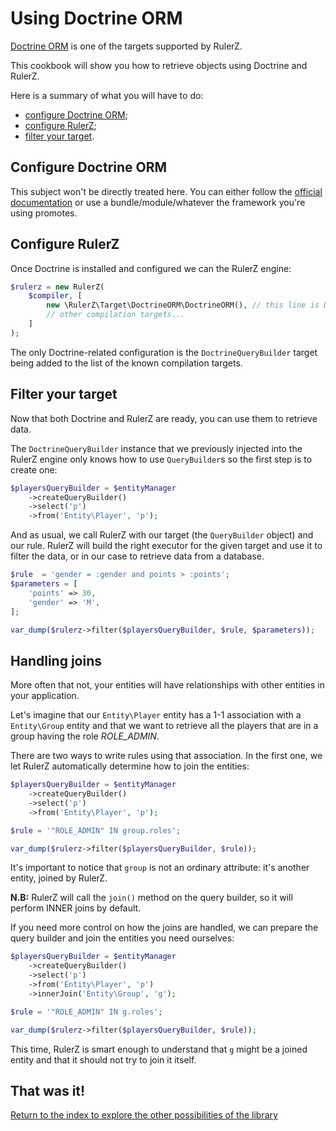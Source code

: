 Using Doctrine ORM
==================

[Doctrine ORM](http://www.doctrine-project.org/projects/orm.html) is one of the
targets supported by RulerZ.

This cookbook will show you how to retrieve objects using Doctrine and RulerZ.

Here is a summary of what you will have to do:

 * [configure Doctrine ORM](#configure-doctrine-orm);
 * [configure RulerZ](#configure-rulerz);
 * [filter your target](#filter-your-target).

## Configure Doctrine ORM

This subject won't be directly treated here. You can either follow the [official
documentation](http://docs.doctrine-project.org/projects/doctrine-orm/en/latest/reference/configuration.html)
or use a bundle/module/whatever the framework you're using promotes.

## Configure RulerZ

Once Doctrine is installed and configured we can the RulerZ engine:

```php
$rulerz = new RulerZ(
    $compiler, [
        new \RulerZ\Target\DoctrineORM\DoctrineORM(), // this line is Doctrine-specific
        // other compilation targets...
    ]
);
```

The only Doctrine-related configuration is the `DoctrineQueryBuilder` target
being added to the list of the known compilation targets.

## Filter your target

Now that both Doctrine and RulerZ are ready, you can use them to retrieve data.

The `DoctrineQueryBuilder` instance that we previously injected into the RulerZ
engine only knows how to use `QueryBuilder`s so the first step is to create one:

```php
$playersQueryBuilder = $entityManager
    ->createQueryBuilder()
    ->select('p')
    ->from('Entity\Player', 'p');
```

And as usual, we call RulerZ with our target (the `QueryBuilder` object) and our
rule.
RulerZ will build the right executor for the given target and use it to filter
the data, or in our case to retrieve data from a database.

```php
$rule  = 'gender = :gender and points > :points';
$parameters = [
    'points' => 30,
    'gender' => 'M',
];

var_dump($rulerz->filter($playersQueryBuilder, $rule, $parameters));
```

## Handling joins

More often that not, your entities will have relationships with other entities
in your application.

Let's imagine that our `Entity\Player` entity has a 1-1 association with a
`Entity\Group` entity and that we want to retrieve all the players that are in
a group having the role *ROLE_ADMIN*.

There are two ways to write rules using that association. In the first one, we
let RulerZ automatically determine how to join the entities:

```php
$playersQueryBuilder = $entityManager
    ->createQueryBuilder()
    ->select('p')
    ->from('Entity\Player', 'p');

$rule = '"ROLE_ADMIN" IN group.roles';

var_dump($rulerz->filter($playersQueryBuilder, $rule));
```

It's important to notice that `group` is not an ordinary attribute: it's another
entity, joined by RulerZ.

**N.B:** RulerZ will call the `join()` method on the query builder, so it will
perform INNER joins by default.

If you need more control on how the joins are handled, we can prepare the query
builder and join the entities you need ourselves:

```php
$playersQueryBuilder = $entityManager
    ->createQueryBuilder()
    ->select('p')
    ->from('Entity\Player', 'p')
    ->innerJoin('Entity\Group', 'g');

$rule = '"ROLE_ADMIN" IN g.roles';

var_dump($rulerz->filter($playersQueryBuilder, $rule));
```

This time, RulerZ is smart enough to understand that `g` might be a joined
entity and that it should not try to join it itself.

## That was it!

[Return to the index to explore the other possibilities of the library](../index.md)
